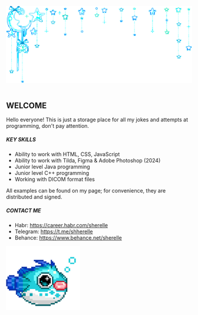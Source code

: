 <div align="center">
  <img src="moon.gif" width="1000" alt="moon">
	<br>
	<br>
</div>

## WELCOME

Hello everyone! This is just a storage place for all my jokes and attempts at programming, don't pay attention.

##### KEY SKILLS #####
* Ability to work with HTML, CSS, JavaScript
* Ability to work with Tilda, Figma & Adobe Photoshop (2024)
* Junior level Java programming
* Junior level C++ programming
* Working with DICOM format files

All examples can be found on my page; for convenience, they are distributed and signed.

##### CONTACT ME #####
* Habr: https://career.habr.com/sherelle
* Telegram: https://t.me/shherelle
* Behance: https://www.behance.net/sherelle

<img src="fish.gif" align="left" width="200">
